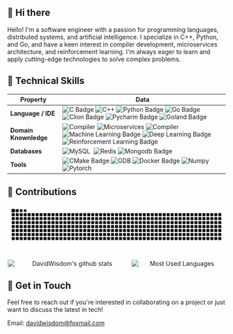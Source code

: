 ## 👋 Hi there

Hello! I'm a software engineer with a passion for programming languages, distributed systems, and artificial intelligence. I specialize in C++, Python, and Go, and have a keen interest in compiler development, microservices architecture, and reinforcement learning. I'm always eager to learn and apply cutting-edge technologies to solve complex problems.

## 🚀 Technical Skills

| Property              | Data                                                                                                                                                                                                                                                                                                                                                                                                                                                                                                                                                                                                                                                                                                                   |
|-----------------------|------------------------------------------------------------------------------------------------------------------------------------------------------------------------------------------------------------------------------------------------------------------------------------------------------------------------------------------------------------------------------------------------------------------------------------------------------------------------------------------------------------------------------------------------------------------------------------------------------------------------------------------------------------------------------------------------------------------------|
| **Language / IDE**    | ![C Badge](https://img.shields.io/badge/-C-3776AB?style=flat&logo=C&logoColor=white)&nbsp;![C++](https://img.shields.io/badge/-C++-3776AB?style=flat&logo=C%2B%2B&logoColor=white)&nbsp;![Python Badge](https://img.shields.io/badge/-Python-3776AB?style=flat&logo=Python&logoColor=white)&nbsp;![Go Badge](https://img.shields.io/badge/-Go-3776AB?style=flat&logo=Go&logoColor=white)&nbsp;![Clion Badge](https://img.shields.io/badge/-Clion-3776AB?style=flat&logo=Clion&logoColor=white)&nbsp;![Pycharm Badge](https://img.shields.io/badge/-Pycharm-3776AB?style=flat&logo=Pycharm&logoColor=white)&nbsp;![Goland Badge](https://img.shields.io/badge/-Go-3776AB?style=flat&logo=Goland&logoColor=white)&nbsp;  |
| **Domain Knownledge** | ![Compiler](https://img.shields.io/badge/-Compiler-3776AB?style=flat&logo=compiler&logoColor=white)&nbsp;![Microservices](https://img.shields.io/badge/-Microservices-3776AB?style=flat&logo=microservices&logoColor=white)&nbsp;![Compiler](https://img.shields.io/badge/-Distributed%20Systems-3776AB?style=flat&logo=compiler&logoColor=white)&nbsp;![Machine Learning Badge](https://img.shields.io/badge/-Machine%20Learning-3776AB?style=flat&logoColor=white)&nbsp;![Deep Learning Badge](https://img.shields.io/badge/-Deep%20Learning-3776AB?style=flat&logoColor=white)&nbsp;![Reinforcement Learning Badge](https://img.shields.io/badge/-Reinforcement%20Learning-3776AB?style=flat&logoColor=white)&nbsp; |
| **Databases**         | ![MySQL](https://img.shields.io/badge/-MySQL-3776AB?style=flat&logo=MySQL&logoColor=white)&nbsp; ![Redis](https://img.shields.io/badge/-Redis-3776AB?style=flat&logo=Redis&logoColor=white)&nbsp;![Mongodb Badge](https://img.shields.io/badge/-Mongodb-3776AB?style=flat&logo=Mongodb&logoColor=white)&nbsp;                                                                                                                                                                                                                                                                                                                                                                                                          |
| **Tools**             | ![CMake Badge](https://img.shields.io/badge/-CMake-3776AB?style=flat&logo=CMake&logoColor=white)&nbsp;![GDB](https://img.shields.io/badge/-GoogleTest-3776AB?style=flat&logo=Google&logoColor=white)&nbsp;![Docker Badge](https://img.shields.io/badge/-Docker-3776AB?style=flat&logo=Docker&logoColor=white)&nbsp;![Numpy](https://img.shields.io/badge/-Numpy-3776AB?style=flat&logo=Numpy&logoColor=white)&nbsp; ![Pytorch](https://img.shields.io/badge/-Pytorch-3776AB?style=flat&logo=Pytorch&logoColor=white)&nbsp;                                                                                         |

## 🔗 Contributions

<picture>
  <source media="(prefers-color-scheme: dark)" srcset="https://raw.githubusercontent.com/davidwisdom/davidwisdom/output/github-contribution-grid-snake-dark.svg">
  <source media="(prefers-color-scheme: light)" srcset="https://raw.githubusercontent.com/davidwisdom/davidwisdom/output/github-contribution-grid-snake.svg">
  <img alt="github contribution grid snake animation" src="https://raw.githubusercontent.com/davidwisdom/davidwisdom/output/github-contribution-grid-snake.svg">
</picture>

<p align="center">
  <img src="https://github-readme-stats.vercel.app/api?username=DavidWisdom&show_icons=true&include_all_commits=true" alt="DavidWisdom's github stats" style="width: 56%; display: inline-block;" />
  <img src="https://github-readme-stats.vercel.app/api/top-langs/?username=DavidWisdom&layout=compact" alt="Most Used Languages" style="width: 43%; display: inline-block;" />
</p>


## 💬 Get in Touch 

Feel free to reach out if you're interested in collaborating on a project or just want to discuss the latest in tech!

Email: davidwisdom@foxmail.com

